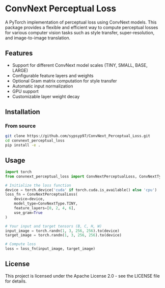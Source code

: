 # ConvNext Perceptual Loss

A PyTorch implementation of perceptual loss using ConvNext models. This package provides a flexible and efficient way to compute perceptual losses for various computer vision tasks such as style transfer, super-resolution, and image-to-image translation.

## Features

- Support for different ConvNext model scales (TINY, SMALL, BASE, LARGE)
- Configurable feature layers and weights
- Optional Gram matrix computation for style transfer
- Automatic input normalization
- GPU support
- Customizable layer weight decay

## Installation


### From source

```bash
git clone https://github.com/sypsyp97/ConvNext_Perceptual_Loss.git
cd convnext_perceptual_loss
pip install -e .
```

## Usage

```python
import torch
from convnext_perceptual_loss import ConvNextPerceptualLoss, ConvNextType

# Initialize the loss function
device = torch.device('cuda' if torch.cuda.is_available() else 'cpu')
loss_fn = ConvNextPerceptualLoss(
    device=device,
    model_type=ConvNextType.TINY,
    feature_layers=[0, 2, 4, 6],
    use_gram=True
)

# Your input and target tensors (B, C, H, W)
input_image = torch.randn(1, 3, 256, 256).to(device)
target_image = torch.randn(1, 3, 256, 256).to(device)

# Compute loss
loss = loss_fn(input_image, target_image)
```

## License

This project is licensed under the Apache License 2.0 - see the LICENSE file for details.
